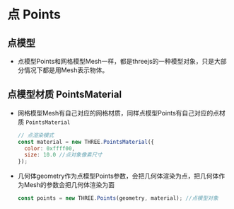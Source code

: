 # 点 Points

## 点模型

+ 点模型Points和网格模型Mesh一样，都是threejs的一种模型对象，只是大部分情况下都是用Mesh表示物体。

## 点模型材质 PointsMaterial

+ 网格模型Mesh有自己对应的网格材质，同样点模型Points有自己对应的点材质 `PointsMaterial`

  ```js
  // 点渲染模式
  const material = new THREE.PointsMaterial({
    color: 0xffff00,
    size: 10.0 //点对象像素尺寸
  });
  ```

+ 几何体geometry作为点模型Points参数，会把几何体渲染为点，把几何体作为Mesh的参数会把几何体渲染为面

  ```js
  const points = new THREE.Points(geometry, material); //点模型对象
  ```


